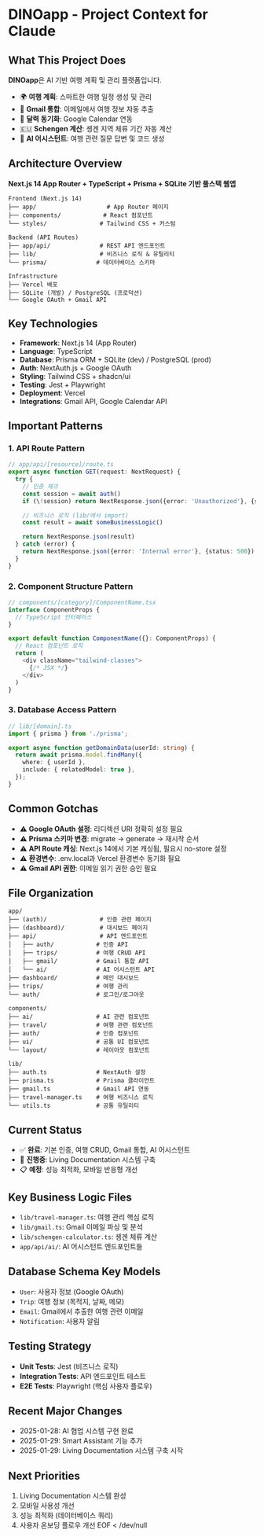 # DINOapp - Project Context for Claude

## What This Project Does

**DINOapp**은 AI 기반 여행 계획 및 관리 플랫폼입니다.

- 🌍 **여행 계획**: 스마트한 여행 일정 생성 및 관리
- 📧 **Gmail 통합**: 이메일에서 여행 정보 자동 추출
- 📅 **달력 동기화**: Google Calendar 연동
- 🇪🇺 **Schengen 계산**: 솅겐 지역 체류 기간 자동 계산
- 🤖 **AI 어시스턴트**: 여행 관련 질문 답변 및 코드 생성

## Architecture Overview

**Next.js 14 App Router + TypeScript + Prisma + SQLite 기반 풀스택 웹앱**

```
Frontend (Next.js 14)
├── app/                    # App Router 페이지
├── components/            # React 컴포넌트
└── styles/               # Tailwind CSS + 커스텀

Backend (API Routes)
├── app/api/              # REST API 엔드포인트
├── lib/                  # 비즈니스 로직 & 유틸리티
└── prisma/              # 데이터베이스 스키마

Infrastructure
├── Vercel 배포
├── SQLite (개발) / PostgreSQL (프로덕션)
└── Google OAuth + Gmail API
```

## Key Technologies

- **Framework**: Next.js 14 (App Router)
- **Language**: TypeScript
- **Database**: Prisma ORM + SQLite (dev) / PostgreSQL (prod)
- **Auth**: NextAuth.js + Google OAuth
- **Styling**: Tailwind CSS + shadcn/ui
- **Testing**: Jest + Playwright
- **Deployment**: Vercel
- **Integrations**: Gmail API, Google Calendar API

## Important Patterns

### 1. API Route Pattern

```typescript
// app/api/[resource]/route.ts
export async function GET(request: NextRequest) {
  try {
    // 인증 체크
    const session = await auth()
    if (\!session) return NextResponse.json({error: 'Unauthorized'}, {status: 401})

    // 비즈니스 로직 (lib/에서 import)
    const result = await someBusinessLogic()

    return NextResponse.json(result)
  } catch (error) {
    return NextResponse.json({error: 'Internal error'}, {status: 500})
  }
}
```

### 2. Component Structure Pattern

```typescript
// components/[category]/ComponentName.tsx
interface ComponentProps {
  // TypeScript 인터페이스
}

export default function ComponentName({}: ComponentProps) {
  // React 컴포넌트 로직
  return (
    <div className="tailwind-classes">
      {/* JSX */}
    </div>
  )
}
```

### 3. Database Access Pattern

```typescript
// lib/[domain].ts
import { prisma } from './prisma';

export async function getDomainData(userId: string) {
  return await prisma.model.findMany({
    where: { userId },
    include: { relatedModel: true },
  });
}
```

## Common Gotchas

- ⚠️ **Google OAuth 설정**: 리디렉션 URI 정확히 설정 필요
- ⚠️ **Prisma 스키마 변경**: migrate → generate → 재시작 순서
- ⚠️ **API Route 캐싱**: Next.js 14에서 기본 캐싱됨, 필요시 no-store 설정
- ⚠️ **환경변수**: .env.local과 Vercel 환경변수 동기화 필요
- ⚠️ **Gmail API 권한**: 이메일 읽기 권한 승인 필요

## File Organization

```
app/
├── (auth)/               # 인증 관련 페이지
├── (dashboard)/          # 대시보드 페이지
├── api/                  # API 엔드포인트
│   ├── auth/            # 인증 API
│   ├── trips/           # 여행 CRUD API
│   ├── gmail/           # Gmail 통합 API
│   └── ai/              # AI 어시스턴트 API
├── dashboard/           # 메인 대시보드
├── trips/               # 여행 관리
└── auth/                # 로그인/로그아웃

components/
├── ai/                  # AI 관련 컴포넌트
├── travel/              # 여행 관련 컴포넌트
├── auth/                # 인증 컴포넌트
├── ui/                  # 공통 UI 컴포넌트
└── layout/              # 레이아웃 컴포넌트

lib/
├── auth.ts              # NextAuth 설정
├── prisma.ts            # Prisma 클라이언트
├── gmail.ts             # Gmail API 연동
├── travel-manager.ts    # 여행 비즈니스 로직
└── utils.ts             # 공통 유틸리티
```

## Current Status

- ✅ **완료**: 기본 인증, 여행 CRUD, Gmail 통합, AI 어시스턴트
- 🔄 **진행중**: Living Documentation 시스템 구축
- 📋 **예정**: 성능 최적화, 모바일 반응형 개선

## Key Business Logic Files

- `lib/travel-manager.ts`: 여행 관리 핵심 로직
- `lib/gmail.ts`: Gmail 이메일 파싱 및 분석
- `lib/schengen-calculator.ts`: 솅겐 체류 계산
- `app/api/ai/`: AI 어시스턴트 엔드포인트들

## Database Schema Key Models

- `User`: 사용자 정보 (Google OAuth)
- `Trip`: 여행 정보 (목적지, 날짜, 메모)
- `Email`: Gmail에서 추출한 여행 관련 이메일
- `Notification`: 사용자 알림

## Testing Strategy

- **Unit Tests**: Jest (비즈니스 로직)
- **Integration Tests**: API 엔드포인트 테스트
- **E2E Tests**: Playwright (핵심 사용자 플로우)

## Recent Major Changes

- 2025-01-28: AI 협업 시스템 구현 완료
- 2025-01-29: Smart Assistant 기능 추가
- 2025-01-29: Living Documentation 시스템 구축 시작

## Next Priorities

1. Living Documentation 시스템 완성
2. 모바일 사용성 개선
3. 성능 최적화 (데이터베이스 쿼리)
4. 사용자 온보딩 플로우 개선
   EOF < /dev/null
